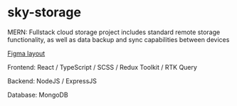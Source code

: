 # sky-storage

MERN: Fullstack cloud storage project includes standard remote storage functionality, as well as data backup and sync capabilities between devices

[Figma layout](https://www.figma.com/file/9bROgM7MNz8L3AGY4iCb4v/sky-storage?type=design&node-id=0%3A1&mode=design&t=xD0rnnoroZUIeDvW-1)

Frontend: React / TypeScript / SCSS / Redux Toolkit / RTK Query

Backend: NodeJS / ExpressJS

Database: MongoDB


